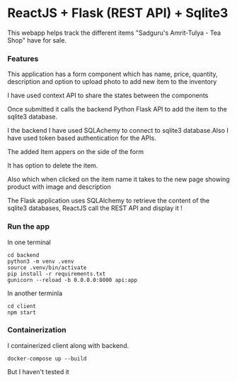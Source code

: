 # ReactJS + Flask (REST API) + Sqlite3

 This webapp helps track the different items "Sadguru's Amrit-Tulya - Tea Shop" have for sale.

### Features

This application has a form component which has name, price, quantity, description and option to upload photo to add new item to the inventory

I have used context API to share the states between the components

Once submitted it calls the backend Python Flask API to add the item to the sqlite3 database.

I the backend I have used SQLAchemy to connect to sqlite3 database.Also I have used token based authentication for the APIs.

The added Item appers on the side of the form

It has option to delete the item.

Also which when clicked on the item name it takes to the new page showing product with image and description

The Flask application uses SQLAlchemy to retrieve the content of the sqlite3 databases, ReactJS call the REST API and display it !

### Run the app

In one terminal

```
cd backend
python3 -m venv .venv
source .venv/bin/activate
pip install -r requirements.txt
gunicorn --reload -b 0.0.0.0:8000 api:app
```

In another terminla

```
cd client
npm start
```
### Containerization

I containerized client along with backend.

```
docker-compose up --build
```

But I haven't tested it
